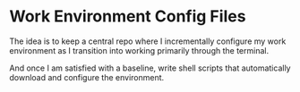 # Work Environment Config Files

The idea is to keep a central repo where I incrementally configure my work environment as I transition into working primarily through the terminal.

And once I am satisfied with a baseline, write shell scripts that automatically download and configure the environment.
